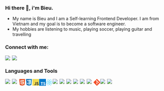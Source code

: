 ### Hi there 👋, i'm Bieu.

- My name is Bieu and I am a Self-learning Frontend Developer. I am from Vietnam and my goal is to become a software engineer.
- My hobbies are listening to music, playing soccer, playing guitar and travelling

### Connect with me:

[<img align="left" width="22px" src="https://img.icons8.com/color/344/linkedin.png"/>][LinkedIn]
[<img align="left" width="22px" src="https://img.icons8.com/fluency/344/gmail-new.png"/>][Gmail]

<br/>

### Languages and Tools

<img align="left" width="22px" src="https://img.icons8.com/color/344/webstorm.png"/>
<img align="left" width="22px" src="https://img.icons8.com/fluency/344/visual-studio-code-2019.png"/>
<img align="left" width="22px"  src="https://raw.githubusercontent.com/izumin5210/emojipack-for-devicon/master/png/html5.png"/>
<img align="left" width="22px" src="https://raw.githubusercontent.com/izumin5210/emojipack-for-devicon/master/png/css3.png"/>
<img align="left" width="22px" src="https://raw.githubusercontent.com/izumin5210/emojipack-for-devicon/master/png/javascript.png"/>
<img align="left" width="22px" src="https://raw.githubusercontent.com/github/explore/80688e429a7d4ef2fca1e82350fe8e3517d3494d/topics/typescript/typescript.png"/>
<img align="left" width="22px" src="https://raw.githubusercontent.com/izumin5210/emojipack-for-devicon/master/png/react.png"/>
<img align="left" width="22px" src="https://www.vectorlogo.zone/logos/supabase/supabase-icon.svg"/>
<img align="left" width="22px" src="https://img.icons8.com/color/344/tailwindcss.png"/>
<img align="left" width="22px" src="https://d2nir1j4sou8ez.cloudfront.net/wp-content/uploads/2021/12/nextjs-boilerplate-logo.png"/>
<img align="left" width="22px" src="https://www.datocms-assets.com/75941/1657702911-vercel-logotype-light_20211228160702_0.png"/>
<img align="left" width="22px" src="https://upload.wikimedia.org/wikipedia/commons/thumb/f/f1/Vitejs-logo.svg/1039px-Vitejs-logo.svg.png"/>
<img align="left" width="22px" src="https://img.icons8.com/color/452/redux.png"/>
<img align="left" width="22px" src="https://raw.githubusercontent.com/izumin5210/emojipack-for-devicon/master/png/git.png"/>
<img align="left" width="22px" src="https://www.nicepng.com/png/full/52-520535_free-files-github-github-icon-png-white.png"/>
<img align="left" width="22px" src="https://img.icons8.com/color/344/firebase.png"/>


[Gmail]:tbieu.ung@gmail.com
[LinkedIn]: https://www.linkedin.com/in/bieu-ung-trieu-960b87244/
